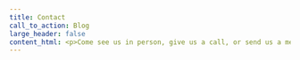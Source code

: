 ```yaml
---
title: Contact
call_to_action: Blog
large_header: false
content_html: <p>Come see us in person, give us a call, or send us a message with your details and we'll be in contact shortly after. No obligations and your first meeting is free.</p>
---
```

